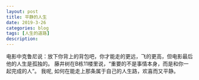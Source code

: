 ```yaml
---
layout: post
title: 平静的人生
date: 2019-3-26
categories: blog
tags: [人生的道路]
description:
---
```


电影中克鲁尼说：放下你背上的背包吧，你才能走的更远，飞的更高，但电影最后他的人生是孤独的。
藤井树在B栋11楼里说，“重要的不是事情本身，而是和你一起完成的人”。
我呢, 如何在能走上那条属于自己的人生路，欢喜而又平静。












